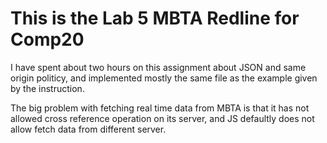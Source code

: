 This is the Lab 5 MBTA Redline for Comp20
====================================
I have spent about two hours on this assignment about JSON and same origin politicy, and implemented mostly the same file as the example given by the instruction.

The big problem with fetching real time data from MBTA is that it has not allowed cross reference operation on its server, and JS defaultly does not allow fetch data from different server.